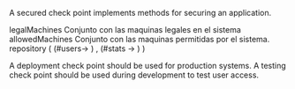 A secured check point implements methods for securing an application.

legalMachines 		<Set>	Conjunto con las maquinas legales en el sistema 
allowedMachines 	<Set>	Conjunto con las maquinas permitidas por el sistema.
repository			<Dictionary> 
			( (#users-> <Collection>) ,
			  (#stats -> <ASCheckPointStats>) )

A deployment check point should be used for production systems.
A testing check point should be used during development to test user access.
